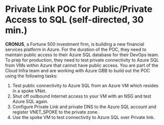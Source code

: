 # Private Link POC for Public/Private Access to SQL (self-directed, 30 min.)  

__CRONUS__, a Fortune 500 investment firm, is building a new financial services platform in Azure. For the duration of the POC, they need to maintain public access to their Azure SQL database for their DevOps team. To prep for production, they need to test private connectivity to Azure SQL from VMs within Azure that cannot have public access. You are part of the Cloud Infra team and are working with Azure GBB to build out the POC using the following tasks: 

1.	Test public connectivity to Azure SQL from an Azure VM which resides in a spoke VNet. 
2.	Shut off outbound Internet access to your VM with an NSG and test Azure SQL again.  
3.	Configure Private Link and private DNS to the Azure SQL account and register VNET_SPOKE to the private zone. 
4.	Use the spoke VM to test connectivity to Azure SQL over Private link.
